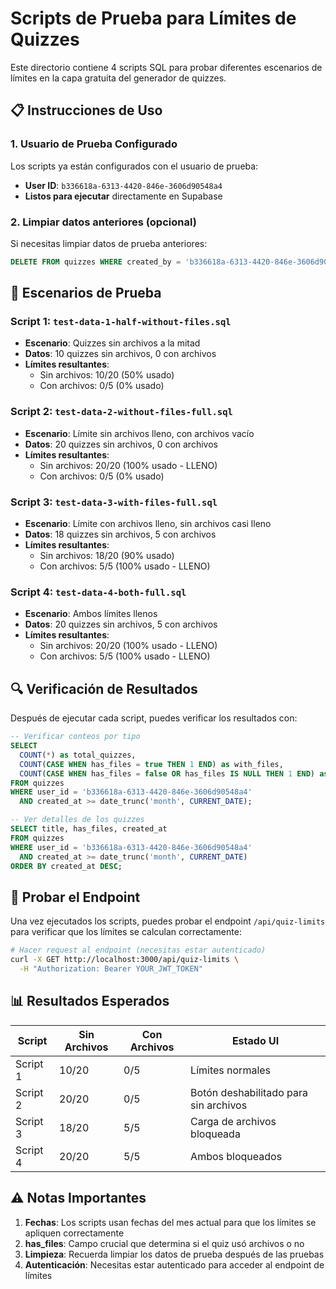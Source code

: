 # Scripts de Prueba para Límites de Quizzes

Este directorio contiene 4 scripts SQL para probar diferentes escenarios de límites en la capa gratuita del generador de quizzes.

## 📋 Instrucciones de Uso

### 1. Usuario de Prueba Configurado

Los scripts ya están configurados con el usuario de prueba:

- **User ID**: `b336618a-6313-4420-846e-3606d90548a4`
- **Listos para ejecutar** directamente en Supabase

### 2. Limpiar datos anteriores (opcional)

Si necesitas limpiar datos de prueba anteriores:

```sql
DELETE FROM quizzes WHERE created_by = 'b336618a-6313-4420-846e-3606d90548a4';
```

## 🧪 Escenarios de Prueba

### Script 1: `test-data-1-half-without-files.sql`

- **Escenario**: Quizzes sin archivos a la mitad
- **Datos**: 10 quizzes sin archivos, 0 con archivos
- **Límites resultantes**:
  - Sin archivos: 10/20 (50% usado)
  - Con archivos: 0/5 (0% usado)

### Script 2: `test-data-2-without-files-full.sql`

- **Escenario**: Límite sin archivos lleno, con archivos vacío
- **Datos**: 20 quizzes sin archivos, 0 con archivos
- **Límites resultantes**:
  - Sin archivos: 20/20 (100% usado - LLENO)
  - Con archivos: 0/5 (0% usado)

### Script 3: `test-data-3-with-files-full.sql`

- **Escenario**: Límite con archivos lleno, sin archivos casi lleno
- **Datos**: 18 quizzes sin archivos, 5 con archivos
- **Límites resultantes**:
  - Sin archivos: 18/20 (90% usado)
  - Con archivos: 5/5 (100% usado - LLENO)

### Script 4: `test-data-4-both-full.sql`

- **Escenario**: Ambos límites llenos
- **Datos**: 20 quizzes sin archivos, 5 con archivos
- **Límites resultantes**:
  - Sin archivos: 20/20 (100% usado - LLENO)
  - Con archivos: 5/5 (100% usado - LLENO)

## 🔍 Verificación de Resultados

Después de ejecutar cada script, puedes verificar los resultados con:

```sql
-- Verificar conteos por tipo
SELECT
  COUNT(*) as total_quizzes,
  COUNT(CASE WHEN has_files = true THEN 1 END) as with_files,
  COUNT(CASE WHEN has_files = false OR has_files IS NULL THEN 1 END) as without_files
FROM quizzes
WHERE user_id = 'b336618a-6313-4420-846e-3606d90548a4'
  AND created_at >= date_trunc('month', CURRENT_DATE);

-- Ver detalles de los quizzes
SELECT title, has_files, created_at
FROM quizzes
WHERE user_id = 'b336618a-6313-4420-846e-3606d90548a4'
  AND created_at >= date_trunc('month', CURRENT_DATE)
ORDER BY created_at DESC;
```

## 🧪 Probar el Endpoint

Una vez ejecutados los scripts, puedes probar el endpoint `/api/quiz-limits` para verificar que los límites se calculan correctamente:

```bash
# Hacer request al endpoint (necesitas estar autenticado)
curl -X GET http://localhost:3000/api/quiz-limits \
  -H "Authorization: Bearer YOUR_JWT_TOKEN"
```

## 📊 Resultados Esperados

| Script   | Sin Archivos | Con Archivos | Estado UI                             |
| -------- | ------------ | ------------ | ------------------------------------- |
| Script 1 | 10/20        | 0/5          | Límites normales                      |
| Script 2 | 20/20        | 0/5          | Botón deshabilitado para sin archivos |
| Script 3 | 18/20        | 5/5          | Carga de archivos bloqueada           |
| Script 4 | 20/20        | 5/5          | Ambos bloqueados                      |

## ⚠️ Notas Importantes

1. **Fechas**: Los scripts usan fechas del mes actual para que los límites se apliquen correctamente
2. **has_files**: Campo crucial que determina si el quiz usó archivos o no
3. **Limpieza**: Recuerda limpiar los datos de prueba después de las pruebas
4. **Autenticación**: Necesitas estar autenticado para acceder al endpoint de límites
